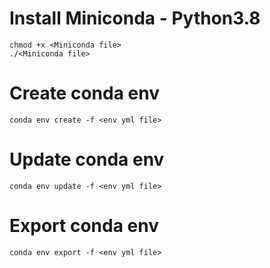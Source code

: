 # Install Miniconda - Python3.8

```
chmod +x <Miniconda file>
./<Miniconda file>
```

# Create conda env
`conda env create -f <env yml file>`

# Update conda env
`conda env update -f <env yml file>`

# Export conda env
`conda env export -f <env yml file>`